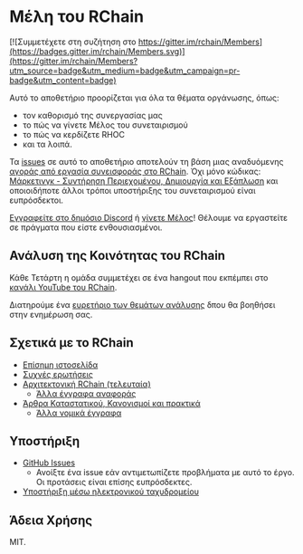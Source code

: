 # Μέλη του RChain

[![Συμμετέχετε στη συζήτηση στο https://gitter.im/rchain/Members](https://badges.gitter.im/rchain/Members.svg)](https://gitter.im/rchain/Members?utm_source=badge&utm_medium=badge&utm_campaign=pr-badge&utm_content=badge)

Αυτό το αποθετήριο προορίζεται για όλα τα θέματα οργάνωσης, όπως:
- τον καθορισμό της συνεργασίας μας
- το πώς να γίνετε Μέλος του συνεταιρισμού
- το πώς να κερδίζετε RHOC
- και τα λοιπά.

Τα [issues](https://github.com/rchain/Members/issues) σε αυτό το αποθετήριο
αποτελούν τη βάση μιας αναδυόμενης [αγοράς από εργασία συνεισφοράς στο RChain](CONTRIBUTING_GR.md).
Όχι μόνο κώδικας: [Μάρκετινγκ - Συντήρηση Περιεχομένου, Δημιουργία και Εξάπλωση][comm]
και οποιοιδήποτε άλλοι τρόποι υποστήριξης του συνεταιρισμού είναι ευπρόσδεκτοι.

[Εγγραφείτε στο δημόσιο Discord](https://discord.gg/fvY8qhx) ή
[γίνετε Μέλος](https://member.rchain.coop/#/sign-up)!
Θέλουμε να εργαστείτε σε πράγματα που είστε ενθουσιασμένοι.

[comm]: https://github.com/rchain/Members/projects/2

## Ανάλυση της Κοινότητας του RChain

Κάθε Τετάρτη η ομάδα συμμετέχει σε ένα hangout που εκπέμπει
στο [κανάλι YouTube του RChain][youtube].

[youtube]: https://www.youtube.com/channel/UCSS3jCffMiz574_q64Ukj_w

Διατηρούμε ένα [ευρετήριο των θεμάτων ανάλυσης][debrief-ix] δπου θα βοηθήσει στην ενημέρωση
σας.

[debrief-ix]: https://github.com/rchain/Members/wiki/Weekly-Debrief-Index

## Σχετικά με το RChain
* [Επίσημη ιστοσελίδα](https://rchain.coop) 
* [Συχνές ερωτήσεις](https://github.com/rchain/reference/blob/master/faq.md)
* [Αρχιτεκτονική RChain (τελευταία)](http://rchain-architecture.readthedocs.io/)
  * [Άλλα έγγραφα αναφοράς](https://github.com/rchain/reference)
* [Άρθρα Καταστατικού, Κανονισμοί και πρακτικά](https://github.com/rchain/board)
  * [Άλλα νομικά έγγραφα](https://github.com/rchain/legaldocs)

## Υποστήριξη

* [GitHub Issues](https://github.com/rchain/Members/issues)
  * Ανοίξτε ένα issue εάν αντιμετωπίζετε προβλήματα με αυτό το έργο. Οι προτάσεις είναι επίσης ευπρόσδεκτες.
* [Υποστήριξη μέσω ηλεκτρονικού ταχυδρομείου](mailto:ops@rchain.coop)

## Άδεια Χρήσης

MIT.
